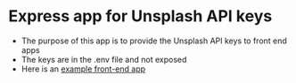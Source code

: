 # Express app for Unsplash API keys

- The purpose of this app is to provide the Unsplash API keys to front end apps
- The keys are in the .env file and not exposed
- Here is an [example front-end app](https://repl.it/@rjlevy/html-unsplash-search-getting-api-keys-from-node-app)